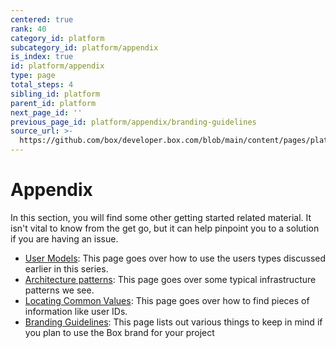 ```yaml
---
centered: true
rank: 40
category_id: platform
subcategory_id: platform/appendix
is_index: true
id: platform/appendix
type: page
total_steps: 4
sibling_id: platform
parent_id: platform
next_page_id: ''
previous_page_id: platform/appendix/branding-guidelines
source_url: >-
  https://github.com/box/developer.box.com/blob/main/content/pages/platform/appendix/index.md
---
```

# Appendix

In this section, you will find some other getting started related
material. It isn't vital to know from the get go, but it can help
pinpoint you to a solution if you are having an issue.

- [User Models][user_models]: This page goes over how to use the users types discussed earlier in this series.
- [Architecture patterns][arch_patterns]: This page goes over some typical infrastructure patterns we see.
- [Locating Common Values][common_values]: This page goes over how to find pieces of information like user IDs.
- [Branding Guidelines][branding]: This page lists out various things to keep in mind if you plan to use the Box brand for your project

[arch_patterns]:page://platform/appendix/architecture-patterns/
[user_models]:page://platform/appendix//user-models/
[common_values]:page://platform/appendix/locating-values/
[branding]:page://platform/appendix/branding-guidelines/